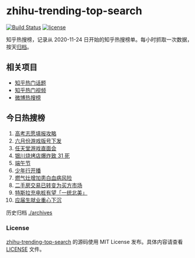 # zhihu-trending-top-search

[![Build Status](https://github.com/justjavac/zhihu-trending-top-search/workflows/ci/badge.svg?branch=main)](https://github.com/justjavac/zhihu-trending-top-search/actions)
[![license](https://img.shields.io/github/license/justjavac/zhihu-trending-top-search)](https://github.com/justjavac/zhihu-trending-top-search/blob/main/LICENSE)

知乎热搜榜，记录从 2020-11-24 日开始的知乎热搜榜单。每小时抓取一次数据，按天[归档](./archives)。

## 相关项目

- [知乎热门话题](https://github.com/justjavac/zhihu-trending-hot-questions)
- [知乎热门视频](https://github.com/justjavac/zhihu-trending-hot-video)
- [微博热搜榜](https://github.com/justjavac/weibo-trending-hot-search)

## 今日热搜榜

<!-- BEGIN -->
<!-- 最后更新时间 Thu Jun 22 2023 22:06:34 GMT+0800 (China Standard Time) -->

1. [高考志愿填报攻略](https://www.zhihu.com/search?q=%E9%AB%98%E8%80%83%E5%BF%97%E6%84%BF%E5%A1%AB%E6%8A%A5%E6%94%BB%E7%95%A5)
1. [六月份游戏版号下发](https://www.zhihu.com/search?q=%E5%85%AD%E6%9C%88%E4%BB%BD%E6%B8%B8%E6%88%8F%E7%89%88%E5%8F%B7%E4%B8%8B%E5%8F%91)
1. [任天堂游戏直面会](https://www.zhihu.com/search?q=%E4%BB%BB%E5%A4%A9%E5%A0%82%E6%B8%B8%E6%88%8F%E7%9B%B4%E9%9D%A2%E4%BC%9A)
1. [银川烧烤店爆炸致 31 死](https://www.zhihu.com/search?q=%E9%93%B6%E5%B7%9D%E7%83%A7%E7%83%A4%E5%BA%97%E7%88%86%E7%82%B8%E8%87%B4%2031%20%E6%AD%BB)
1. [端午节](https://www.zhihu.com/search?q=%E7%AB%AF%E5%8D%88%E8%8A%82)
1. [少年行开播](https://www.zhihu.com/search?q=%E5%B0%91%E5%B9%B4%E8%A1%8C%E5%BC%80%E6%92%AD)
1. [燃气灶增加患白血病风险](https://www.zhihu.com/search?q=%E7%87%83%E6%B0%94%E7%81%B6%E5%A2%9E%E5%8A%A0%E6%82%A3%E7%99%BD%E8%A1%80%E7%97%85%E9%A3%8E%E9%99%A9)
1. [二手房交易已转变为买方市场](https://www.zhihu.com/search?q=%E4%BA%8C%E6%89%8B%E6%88%BF%E4%BA%A4%E6%98%93%E5%B7%B2%E8%BD%AC%E5%8F%98%E4%B8%BA%E4%B9%B0%E6%96%B9%E5%B8%82%E5%9C%BA)
1. [特斯拉充电桩有望「一统北美」](https://www.zhihu.com/search?q=%E7%89%B9%E6%96%AF%E6%8B%89%E5%85%85%E7%94%B5%E6%A1%A9%E6%9C%89%E6%9C%9B%E3%80%8C%E4%B8%80%E7%BB%9F%E5%8C%97%E7%BE%8E%E3%80%8D)
1. [应届生就业重心下沉](https://www.zhihu.com/search?q=%E5%BA%94%E5%B1%8A%E7%94%9F%E5%B0%B1%E4%B8%9A%E9%87%8D%E5%BF%83%E4%B8%8B%E6%B2%89)

<!-- END -->

历史归档 [./archives](./archives)

### License

[zhihu-trending-top-search](https://github.com/justjavac/zhihu-trending-top-search) 的源码使用 MIT License
发布。具体内容请查看 [LICENSE](./LICENSE) 文件。
